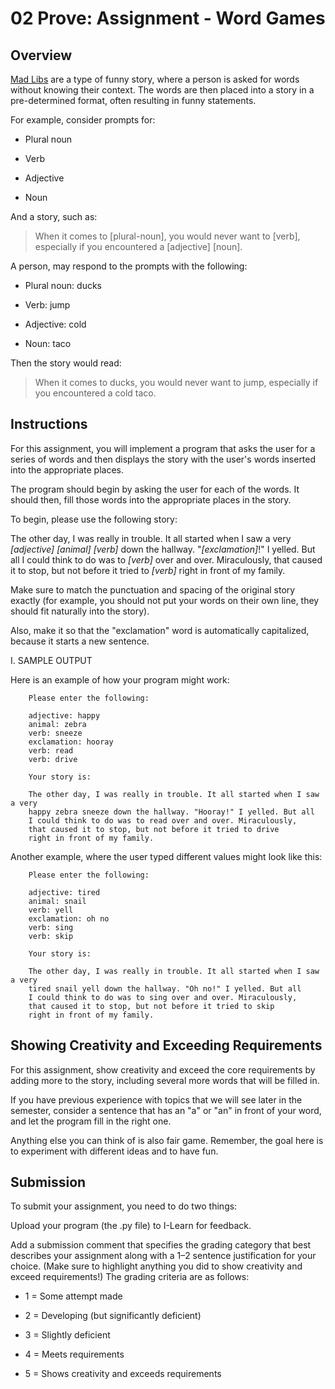 # 02 Prove: Assignment - Word Games

## **Overview**

[Mad Libs](https://en.wikipedia.org/wiki/Mad_Libs) are a type of funny story, where a person is asked for words without knowing their context. The words are then placed into a story in a pre-determined format, often resulting in funny statements.

For example, consider prompts for:

- Plural noun

- Verb

- Adjective

- Noun

And a story, such as:

>When it comes to [plural-noun], you would never want to [verb], especially if you encountered a [adjective] [noun].

A person, may respond to the prompts with the following:

- Plural noun: ducks

- Verb: jump

- Adjective: cold

- Noun: taco

Then the story would read:

>When it comes to ducks, you would never want to jump, especially if you encountered a cold taco.

## **Instructions**

For this assignment, you will implement a program that asks the user for a series of words and then displays the story with the user's words inserted into the appropriate places.

The program should begin by asking the user for each of the words. It should then, fill those words into the appropriate places in the story.

To begin, please use the following story:

The other day, I was really in trouble. It all started when I saw a very
*[adjective]* *[animal]* *[verb]* down the hallway. "*[exclamation]*!" I yelled. But all
I could think to do was to *[verb]* over and over. Miraculously,
that caused it to stop, but not before it tried to *[verb]*
right in front of my family.

Make sure to match the punctuation and spacing of the original story exactly (for example, you should not put your words on their own line, they should fit naturally into the story).

Also, make it so that the "exclamation" word is automatically capitalized, because it starts a new sentence.

I. SAMPLE OUTPUT

Here is an example of how your program might work:


        Please enter the following:

        adjective: happy
        animal: zebra
        verb: sneeze
        exclamation: hooray
        verb: read
        verb: drive

        Your story is:

        The other day, I was really in trouble. It all started when I saw a very
        happy zebra sneeze down the hallway. "Hooray!" I yelled. But all
        I could think to do was to read over and over. Miraculously,
        that caused it to stop, but not before it tried to drive
        right in front of my family.

Another example, where the user typed different values might look like this:


        Please enter the following:

        adjective: tired
        animal: snail
        verb: yell
        exclamation: oh no
        verb: sing
        verb: skip

        Your story is:

        The other day, I was really in trouble. It all started when I saw a very
        tired snail yell down the hallway. "Oh no!" I yelled. But all
        I could think to do was to sing over and over. Miraculously,
        that caused it to stop, but not before it tried to skip
        right in front of my family.

## **Showing Creativity and Exceeding Requirements**

For this assignment, show creativity and exceed the core requirements by adding more to the story, including several more words that will be filled in.

If you have previous experience with topics that we will see later in the semester, consider a sentence that has an "a" or "an" in front of your word, and let the program fill in the right one.

Anything else you can think of is also fair game. Remember, the goal here is to experiment with different ideas and to have fun.

## **Submission**

To submit your assignment, you need to do two things:

Upload your program (the .py file) to I-Learn for feedback.

Add a submission comment that specifies the grading category that best describes your assignment along with a 1–2 sentence justification for your choice. (Make sure to highlight anything you did to show creativity and exceed requirements!) The grading criteria are as follows:

- 1 = Some attempt made

- 2 = Developing (but significantly deficient)

- 3 = Slightly deficient

- 4 = Meets requirements

- 5 = Shows creativity and exceeds requirements